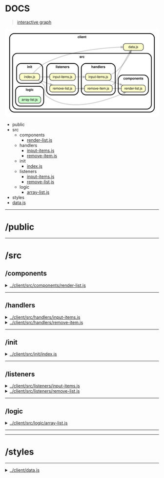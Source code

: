 <!-- BEGIN TITLE -->

# DOCS

<!-- END TITLE -->

<!-- BEGIN TREE -->

> [interactive graph](./dependency-graph.html)

![dependency graph](./dependency-graph.svg)

<!-- END TREE -->

<!-- BEGIN TOC -->

- public
- src
  - components
    - [render-list.js](#clientsrccomponentsrender-listjs)
  - handlers
    - [input-items.js](#clientsrchandlersinput-itemsjs)
    - [remove-item.js](#clientsrchandlersremove-itemjs)
  - init
    - [index.js](#clientsrcinitindexjs)
  - listeners
    - [input-items.js](#clientsrclistenersinput-itemsjs)
    - [remove-list.js](#clientsrclistenersremove-listjs)
  - logic
    - [array-list.js](#clientsrclogicarray-listjs)
- styles
- [data.js](#clientdatajs)

---

<!-- END TOC -->

<!-- BEGIN DOCS -->

# /public

---

# /src

## /components

<details><summary><a href="../../client/src/components/render-list.js" id="clientsrccomponentsrender-listjs">../client/src/components/render-list.js</a></summary>

</details>

---

## /handlers

<details><summary><a href="../../client/src/handlers/input-items.js" id="clientsrchandlersinput-itemsjs">../client/src/handlers/input-items.js</a></summary>

<a name="getInputHandler"></a>

## getInputHandler

Entry point for users adding title and item to the list.
It is called each time the user clicks the "add" button.

| Param | Type               | Description                                          |
| ----- | ------------------ | ---------------------------------------------------- |
| event | <code>Event</code> | The event triggered when the user clicks the button. |

</details>

<details><summary><a href="../../client/src/handlers/remove-item.js" id="clientsrchandlersremove-itemjs">../client/src/handlers/remove-item.js</a></summary>

<a name="removeListHandler"></a>

## removeListHandler

Entry point: user interaction. To remove a specific list.
It is called each time the user clicks the "delete"icon.

| Param | Type               | Description                                                 |
| ----- | ------------------ | ----------------------------------------------------------- |
| event | <code>Event</code> | The event triggered when the user clicks the "delete" icon. |

</details>

---

## /init

<details><summary><a href="../../client/src/init/index.js" id="clientsrcinitindexjs">../client/src/init/index.js</a></summary>

</details>

---

## /listeners

<details><summary><a href="../../client/src/listeners/input-items.js" id="clientsrclistenersinput-itemsjs">../client/src/listeners/input-items.js</a></summary>

</details>

<details><summary><a href="../../client/src/listeners/remove-list.js" id="clientsrclistenersremove-listjs">../client/src/listeners/remove-list.js</a></summary>

</details>

---

## /logic

<details><summary><a href="../../client/src/logic/array-list.js" id="clientsrclogicarray-listjs">../client/src/logic/array-list.js</a></summary>

<a name="arrayOfListItems"></a>

## arrayOfListItems ⇒ <code>Array</code>

Convert user input list items to an array of list items.

**Returns**: <code>Array</code> - - An array of list.

| Param       | Type                | Default                                 | Description                                    |
| ----------- | ------------------- | --------------------------------------- | ---------------------------------------------- |
| [listItems] | <code>string</code> | <code>&quot;\&quot;\&quot;&quot;</code> | A string of list that user are going to input. |

</details>

---

---

# /styles

---

<details><summary><a href="../../client/data.js" id="clientdatajs">../client/data.js</a></summary>

</details>

<!-- END DOCS -->
